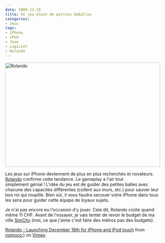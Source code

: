 ```yaml
---
date: 2008-12-18
title: Un jeu plein de petites baballes
categories:
- Jeux
tags:
- iPhone
- iPod
- Jeux
- Logiciel
- Rolando
---
```

<img class="alignnone size-medium wp-image-904" title="Rolando" src="https://dlgjp9x71cipk.cloudfront.net/2008/12/rolando-500x338.png" alt="Rolando" width="500" height="338" />

Les jeux sur iPhone deviennent de plus en plus recherchés et novateurs. <a href="https://rolando.ngmoco.com/"><span>Rolando</span></a> confirme cette tendance. Le gameplay a l'air tout simplement génial !<span>
</span>L'idée du jeu est de guider des petites balles avec chacune des capacités différentes (collent aux murs, etc.) pour sauver leur bon roi qui roupille. Bien sûr, il vous faudra secouer votre iPhone dans tous les sens pour guider cette équipe de loyaux sujets.

Je n'ai pas encore eu l'occasion d'y jouer. Cela dit, Rolando coûte quand même 11 CHF. Avant de l'essayer, je vais tenter de revoir le budget de ma ville <a href="https://itunes.apple.com/WebObjects/MZStore.woa/wa/viewSoftware?id=300260420&amp;mt=8"><span>SimCity</span></a> (moi, ce que j'aime c'est faire des métros pas des budgets). 

<!--more-->

<object width="400" height="302" data="https://vimeo.com/moogaloop.swf?clip_id=2548561&amp;server=vimeo.com&amp;show_title=1&amp;show_byline=1&amp;show_portrait=0&amp;color=&amp;fullscreen=1" type="application/x-shockwave-flash"><param name="allowfullscreen" value="true" /><param name="allowscriptaccess" value="always" /><param name="src" value="https://vimeo.com/moogaloop.swf?clip_id=2548561&amp;server=vimeo.com&amp;show_title=1&amp;show_byline=1&amp;show_portrait=0&amp;color=&amp;fullscreen=1" /></object>
<a href="https://vimeo.com/2548561">Rolando - Launching December 18th for iPhone and iPod touch</a> from <a href="https://vimeo.com/ngmoco">ngmoco:)</a> on <a href="https://vimeo.com">Vimeo</a>.
